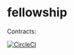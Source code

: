# fellowship

Contracts:

[![CircleCI](https://circleci.com/gh/coldiary/fellowship/tree/main.svg?style=svg&circle-token=9c0b3a3ccbdb4420ed8367a5a13ea683f4865629)](https://circleci.com/gh/coldiary/fellowship/tree/main)
